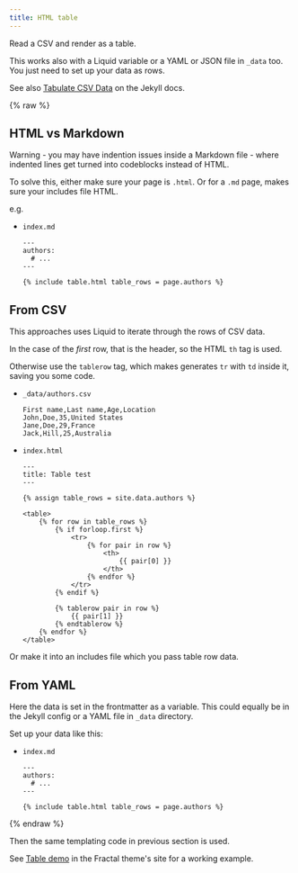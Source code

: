 ```yaml
---
title: HTML table
---
```


Read a CSV and render as a table.

This works also with a Liquid variable or a YAML or JSON file in `_data` too. You just need to set up your data as rows.

See also [Tabulate CSV Data](https://jekyllrb.com/tutorials/csv-to-table/) on the Jekyll docs.

{% raw %}


## HTML vs Markdown

Warning - you may have indention issues inside a Markdown file - where indented lines get turned into codeblocks instead of HTML. 

To solve this, either make sure your page is `.html`. Or for a `.md` page, makes sure your includes file HTML.

e.g.

- `index.md`
    ```liquid
    ---
    authors:
      # ...
    ---

   {% include table.html table_rows = page.authors %}
    ```


## From CSV

This approaches uses Liquid to iterate through the rows of CSV data.

In the case of the _first_ row, that is the header, so the HTML `th` tag is used.

Otherwise use the `tablerow` tag, which makes generates `tr` with `td` inside it, saving you some code.

- `_data/authors.csv`
    ```
    First name,Last name,Age,Location
    John,Doe,35,United States
    Jane,Doe,29,France
    Jack,Hill,25,Australia
    ```
- `index.html`
    ```liquid
    ---
    title: Table test
    ---
    
   {% assign table_rows = site.data.authors %}

    <table>
        {% for row in table_rows %}
            {% if forloop.first %}
                <tr>
                    {% for pair in row %}
                        <th>
                            {{ pair[0] }}
                        </th>
                    {% endfor %}
                </tr>
            {% endif %}

            {% tablerow pair in row %}
                {{ pair[1] }}
            {% endtablerow %}
        {% endfor %}
    </table>
    ```

Or make it into an includes file which you pass table row data.


## From YAML

Here the data is set in the frontmatter as a variable. This could equally be in the Jekyll config or a YAML file in `_data` directory.

Set up your data like this:

- `index.md`
    ```liquid
    ---
    authors:
      # ...
    ---

   {% include table.html table_rows = page.authors %}
    ```

{% endraw %}

Then the same templating code in previous section is used.

See [Table demo](https://michaelcurrin.github.io/fractal/table-demo.html) in the Fractal theme's site for a working example.
